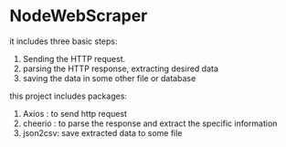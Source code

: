 # NodeWebScraper

it includes three basic steps: 
1) Sending the HTTP request.
2) parsing the HTTP  response, extracting desired data
3) saving the data in some other file or database

this project includes packages:
1) Axios : to send http request
2) cheerio : to parse the response and extract the specific  information
3) json2csv: save extracted data to some file 
